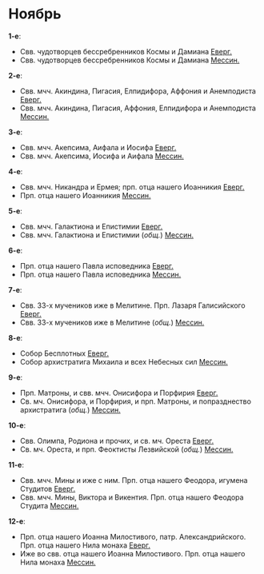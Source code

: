 
# Ноябрь

**1-е**: 
- Свв. чудотворцев бессребренников Космы и Дамиана [Еверг.](01_EUR.ru.md)
- Свв. чудотворцев бессребренников Космы и Дамиана [Мессин.](01_MES.ru.md)

**2-е**:
- Свв. мчч. Акиндина, Пигасия, Елпидифора, Аффония и Анемподиста [Еверг.](02_EUR.ru.md)
- Свв. мчч. Акиндина, Пигасия, Аффония, Елпидифора и Анемподиста [Мессин.](02_MES.ru.md)

**3-е**:
- Свв. мчч. Акепсима, Аифала и Иосифа [Еверг.](03_EUR.ru.md)
- Свв. мчч. Акепсима, Иосифа и Аифала [Мессин.](03_MES.ru.md)

**4-е**:
- Свв. мчч. Никандра и Ермея; прп. отца нашего Иоанникия [Еверг.](04_EUR.ru.md)
- Прп. отца нашего Иоанникия [Мессин.](04_MES.ru.md)

**5-е**:
- Свв. мчч. Галактиона и Епистимии [Еверг.](05_EUR.ru.md)
- Свв. мчч. Галактиона и Епистимии (*общ.*) [Мессин.](05_MES.ru.md)

**6-е**:
- Прп. отца нашего Павла исповедника [Еверг.](06_EUR.ru.md)
- Прп. отца нашего Павла исповедника [Мессин.](06_MES.ru.md)

**7-е**:
- Свв. 33-х мучеников иже в Мелитине. Прп. Лазаря Галисийского [Еверг.](06_EUR.ru.md)
- Свв. 33-х мучеников иже в Мелитине (*общ.*) [Мессин.](07_MES.ru.md)

**8-е**: 

- Собор Бесплотных [Еверг.](08_EUR.ru.md)
- Собор архистратига Михаила и всех Небесных сил [Мессин.](08_MES.ru.md)

**9-е**: 

- Прп. Матроны, и свв. мчч. Онисифора и Порфирия [Еверг.](09_EUR.ru.md) 
- Св. мч. Онисифора, и Порфирия, и прп. Матроны, и попразднество архистратига (*общ.*) [Мессин.](09_MES.ru.md) 

**10-е**: 

- Свв. Олимпа, Родиона и прочих, и св. мч. Ореста [Еверг.](10_EUR.ru.md)
- Св. мч. Ореста, и прп. Феоктисты Лезвийской (*общ.*) [Мессин.](10_MES.ru.md) 

**11-е**: 

- Свв. мчч. Мины и иже с ним. Прп. отца нашего Феодора, игумена Студитов [Еверг.](11_EUR.ru.md) 
- Свв. мчч. Мины, Виктора и Викентия. Прп. отца нашего Феодора Студита [Мессин.](11_MES.ru.md) 

**12-е**: 

- Прп. отца нашего Иоанна Милостивого, патр. Александрийского. Прп. отца нашего Нила монаха [Еверг.](12_EUR.ru.md) 
- Иже во свв. отца нашего Иоанна Милостивого. Прп. отца нашего Нила монаха [Мессин.](12_MES.ru.md) 
